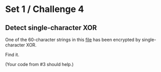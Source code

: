 # Set 1 / Challenge 4

## Detect single-character XOR

One of the 60-character strings in this [file](data/4.txt) has been encrypted
by single-character XOR.

Find it.

(Your code from #3 should help.)
